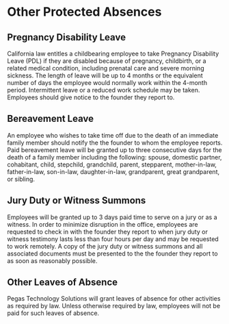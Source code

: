 # Other Protected Absences

## Pregnancy Disability Leave

California law entitles a childbearing employee to take Pregnancy Disability Leave (PDL) if they are disabled because of pregnancy, childbirth, or a related medical condition, including prenatal care and severe morning sickness. The length of leave will be up to 4 months or the equivalent number of days the employee would normally work within the 4-month period.  Intermittent leave or a reduced work schedule may be taken.  Employees should give notice to the founder they report to.

## Bereavement Leave

An employee who wishes to take time off due to the death of an immediate family member should notify the the founder to whom the employee reports. Paid bereavement leave will be granted up to three consecutive days for the death of a family member including the following:  spouse, domestic partner, cohabitant, child, stepchild, grandchild, parent, stepparent, mother-in-law, father-in-law, son-in-law, daughter-in-law, grandparent, great grandparent, or sibling.

## Jury Duty or Witness Summons

Employees will be granted up to 3 days paid time to serve on a jury or as a witness.  In order to minimize disruption in the office, employees are requested to check in with the founder they report to when jury duty or witness testimony lasts less than four hours per day and may be requested to work remotely.  A copy of the jury duty or witness summons and all associated documents must be presented to the the founder they report to as soon as reasonably possible.

## Other Leaves of Absence

Pegas Technology Solutions will grant leaves of absence for other activities as required by law.  Unless otherwise required by law, employees will not be paid for such leaves of absence.  
